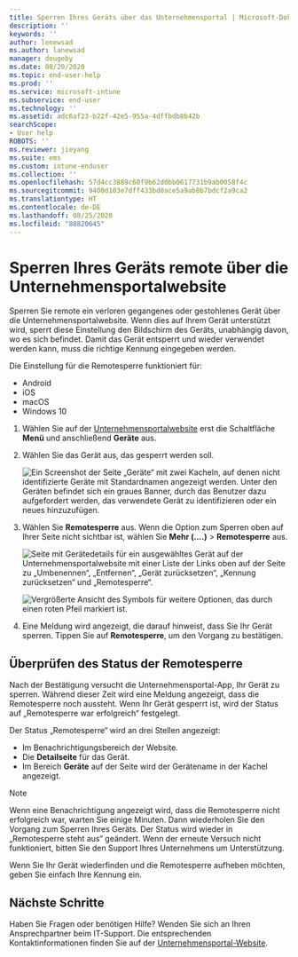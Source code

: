 ```yaml
---
title: Sperren Ihres Geräts über das Unternehmensportal | Microsoft-Dokumentation
description: ''
keywords: ''
author: lenewsad
ms.author: lanewsad
manager: dougeby
ms.date: 08/20/2020
ms.topic: end-user-help
ms.prod: ''
ms.service: microsoft-intune
ms.subservice: end-user
ms.technology: ''
ms.assetid: adc6af23-b22f-42e5-955a-4dffbdb8b42b
searchScope:
- User help
ROBOTS: ''
ms.reviewer: jieyang
ms.suite: ems
ms.custom: intune-enduser
ms.collection: ''
ms.openlocfilehash: 57d4cc3889c60f9b62d0bb0617731b9ab0058f4c
ms.sourcegitcommit: 9408d103e7dff433bd0ace5a9ab8b7bdcf2a9ca2
ms.translationtype: HT
ms.contentlocale: de-DE
ms.lasthandoff: 08/25/2020
ms.locfileid: "88820645"
---
```

# <a name="remotely-lock-your-device-from-the-company-portal-website"></a>Sperren Ihres Geräts remote über die Unternehmensportalwebsite

Sperren Sie remote ein verloren gegangenes oder gestohlenes Gerät über die Unternehmensportalwebsite. Wenn dies auf Ihrem Gerät unterstützt wird, sperrt diese Einstellung den Bildschirm des Geräts, unabhängig davon, wo es sich befindet. Damit das Gerät entsperrt und wieder verwendet werden kann, muss die richtige Kennung eingegeben werden.   

Die Einstellung für die Remotesperre funktioniert für:

* Android
* iOS
* macOS
* Windows 10  

1. Wählen Sie auf der [Unternehmensportalwebsite](https://portal.manage.microsoft.com) erst die Schaltfläche __Menü__ und anschließend __Geräte__ aus.  

2. Wählen Sie das Gerät aus, das gesperrt werden soll.  

    ![Ein Screenshot der Seite „Geräte“ mit zwei Kacheln, auf denen nicht identifizierte Geräte mit Standardnamen angezeigt werden. Unter den Geräten befindet sich ein graues Banner, durch das Benutzer dazu aufgefordert werden, das verwendete Gerät zu identifizieren oder ein neues hinzuzufügen.](./media/rename-reset-device-step2-1808.png) 

3. Wählen Sie **Remotesperre** aus. Wenn die Option zum Sperren oben auf Ihrer Seite nicht sichtbar ist, wählen Sie **Mehr (....)**  > **Remotesperre** aus.  

   ![Seite mit Gerätedetails für ein ausgewähltes Gerät auf der Unternehmensportalwebsite mit einer Liste der Links oben auf der Seite zu „Umbenennen“, „Entfernen“, „Gerät zurücksetzen“, „Kennung zurücksetzen“ und „Remotesperre“. ](./media/rename-reset-device-1808.png) 

    ![Vergrößerte Ansicht des Symbols für weitere Optionen, das durch einen roten Pfeil markiert ist.](./media/rename-reset-device-step3-more-1808.png)    

4. Eine Meldung wird angezeigt, die darauf hinweist, dass Sie Ihr Gerät sperren. Tippen Sie auf **Remotesperre**, um den Vorgang zu bestätigen.

## <a name="check-the-status-of-remote-lock"></a>Überprüfen des Status der Remotesperre

Nach der Bestätigung versucht die Unternehmensportal-App, Ihr Gerät zu sperren. Während dieser Zeit wird eine Meldung angezeigt, dass die Remotesperre noch aussteht. Wenn Ihr Gerät gesperrt ist, wird der Status auf „Remotesperre war erfolgreich“ festgelegt.  

Der Status „Remotesperre“ wird an drei Stellen angezeigt:

* Im Benachrichtigungsbereich der Website.
* Die **Detailseite** für das Gerät.
* Im Bereich **Geräte** auf der Seite wird der Gerätename in der Kachel angezeigt.  

> [!Note]
> Wenn eine Benachrichtigung angezeigt wird, dass die Remotesperre nicht erfolgreich war, warten Sie einige Minuten. Dann wiederholen Sie den Vorgang zum Sperren Ihres Geräts. Der Status wird wieder in „Remotesperre steht aus“ geändert. Wenn der erneute Versuch nicht funktioniert, bitten Sie den Support Ihres Unternehmens um Unterstützung.

Wenn Sie Ihr Gerät wiederfinden und die Remotesperre aufheben möchten, geben Sie einfach Ihre Kennung ein.  

## <a name="next-steps"></a>Nächste Schritte

Haben Sie Fragen oder benötigen Hilfe? Wenden Sie sich an Ihren Ansprechpartner beim IT-Support. Die entsprechenden Kontaktinformationen finden Sie auf der [Unternehmensportal-Website](https://go.microsoft.com/fwlink/?linkid=2010980).  
